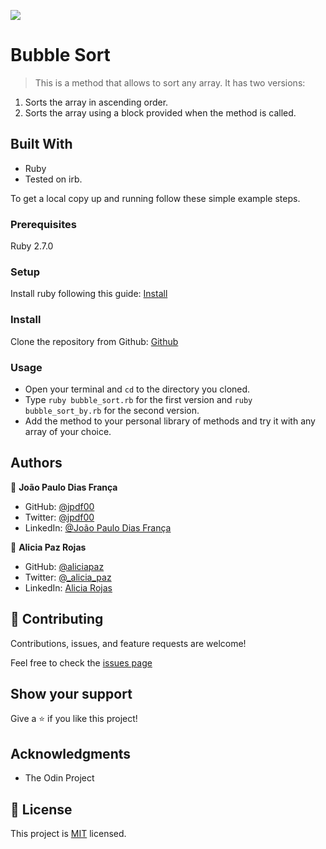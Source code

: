 ![](https://img.shields.io/badge/Microverse-blueviolet)

# Bubble Sort

> This is a method that allows to sort any array. It has two versions: 
1. Sorts the array in ascending order.
2. Sorts the array using a block provided when the method is called.


## Built With

- Ruby
- Tested on irb.


To get a local copy up and running follow these simple example steps.

### Prerequisites

Ruby 2.7.0

### Setup

Install ruby following this guide: [Install](https://www.theodinproject.com/courses/ruby-programming/lessons/installing-ruby-ruby-programming)

### Install

Clone the repository from Github: [Github](https://github.com/jpdf00/bubble_sort)

### Usage

- Open your terminal and `cd` to the directory you cloned.
- Type `ruby bubble_sort.rb` for the first version and `ruby bubble_sort_by.rb` for the second version.
- Add the method to your personal library of methods and try it with any array of your choice. 


## Authors

👤 **João Paulo Dias França**

- GitHub: [@jpdf00](https://github.com/jpdf00)
- Twitter: [@jpdf00](https://twitter.com/jpdf00)
- LinkedIn: [@João Paulo Dias França](https://www.linkedin.com/in/jo%C3%A3o-paulo-dias-fran%C3%A7a-269257a4/)

👤 **Alicia Paz Rojas**

- GitHub: [@aliciapaz](https://github.com/aliciapaz)
- Twitter: [@_alicia_paz](https://twitter.com/_alicia_paz)
- LinkedIn: [Alicia Rojas](https://www.linkedin.com/in/alicia-rojas-71468418a/)

## 🤝 Contributing

Contributions, issues, and feature requests are welcome!

Feel free to check the [issues page](https://github.com/jpdf00/bubble_sort/issues)

## Show your support

Give a ⭐️ if you like this project!

## Acknowledgments

- The Odin Project

## 📝 License

This project is [MIT](MIT) licensed.

